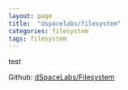 ```yaml
---
layout: page
title:  "dspacelabs/filesystem"
categories: filesystem
tags: filesystem
---
```


test

Github: <a href="https://github.com/dSpaceLabs/Filesystem">dSpaceLabs/Filesystem</a>
